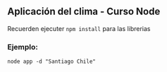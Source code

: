 ## Aplicación del clima - Curso Node

Recuerden ejecuter ```npm install``` para las librerias

### Ejemplo:

```node app -d "Santiago Chile"```